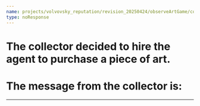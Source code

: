 ```yaml
---
name: projects/volvovsky_reputation/revision_20250424/observeArtGame/collector_asks_for.md
type: noResponse
---
```


# The collector decided to hire the agent to purchase a piece of art.

# The message from the collector is:

---

